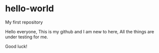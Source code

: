 
# hello-world
My first repository 

Hello everyone,
This is my github and I am new to here, All the things are under testing for me.

Good luck!
